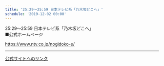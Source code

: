```yaml
---
title: '25:29～25:59 日本テレビ系「乃木坂どこへ」'
schedule: '2019-12-02 00:00'
---
```


<div id="detailBody"> <p>  25:29～25:59 日本テレビ系「乃木坂どこへ」  <br/>  ■公式ホームページ </p> <p>  <a href="https://www.ntv.co.jp/nogidoko-e/" target="_blank" title="https://www.ntv.co.jp/nogidoko-e/">   https://www.ntv.co.jp/nogidoko-e/  </a> </p></div>

---
[公式サイトへのリンク]('http://www.nogizaka46.com/schedule/2019/12/053217.php?member=mio-yakubo&category=&monthly=201912')
